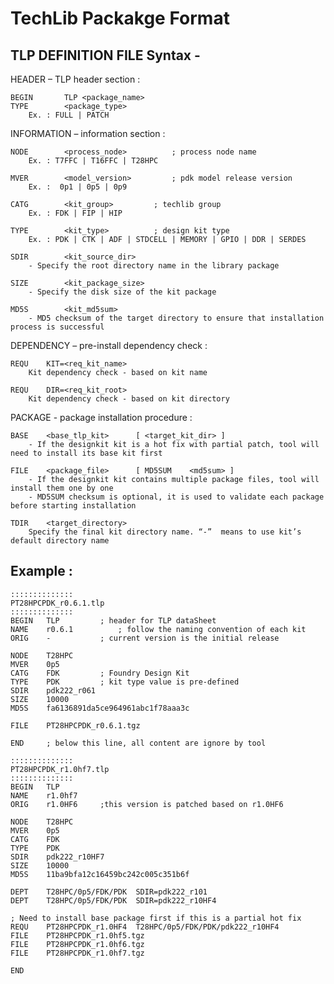 # TechLib Packakge Format

## TLP DEFINITION FILE Syntax -

HEADER	– TLP header section :

	BEGIN		TLP	<package_name>
	TYPE		<package_type>
		Ex. : FULL | PATCH

INFORMATION – information section :

	NODE		<process_node>			; process node name
		Ex. : T7FFC | T16FFC | T28HPC 

	MVER 		<model_version>			; pdk model release version
		Ex. :  0p1 | 0p5 | 0p9

	CATG		<kit_group>			; techlib group
		Ex. : FDK | FIP | HIP

	TYPE  		<kit_type>			; design kit type
		Ex. : PDK | CTK | ADF | STDCELL | MEMORY | GPIO | DDR | SERDES

	SDIR		<kit_source_dir>			
		- Specify the root directory name in the library package 

	SIZE		<kit_package_size>
		- Specify the disk size of the kit package  

	MD5S		<kit_md5sum> 
		- MD5 checksum of the target directory to ensure that installation process is successful 

DEPENDENCY – pre-install dependency check :

	REQU	KIT=<req_kit_name>
		Kit dependency check - based on kit name

	REQU	DIR=<req_kit_root>
		Kit dependency check - based on kit directory

PACKAGE - package installation procedure :

	BASE	<base_tlp_kit>		[ <target_kit_dir> ]
		- If the designkit kit is a hot fix with partial patch, tool will need to install its base kit first

	FILE	<package_file>		[ MD5SUM	<md5sum> ]
		- If the designkit kit contains multiple package files, tool will install them one by one
		- MD5SUM checksum is optional, it is used to validate each package before starting installation

	TDIR	<target_directory>	
		Specify the final kit directory name. “-”  means to use kit’s default directory name


## Example :

	::::::::::::::
	PT28HPCPDK_r0.6.1.tlp
	::::::::::::::
	BEGIN	TLP			; header for TLP dataSheet
	NAME	r0.6.1			; follow the naming convention of each kit
	ORIG	- 			; current version is the initial release

	NODE	T28HPC
	MVER	0p5
	CATG	FDK			; Foundry Design Kit
	TYPE	PDK			; kit type value is pre-defined 
	SDIR	pdk222_r061
	SIZE	10000
	MD5S 	fa6136891da5ce964961abc1f78aaa3c
 	
	FILE	PT28HPCPDK_r0.6.1.tgz
	
	END 	; below this line, all content are ignore by tool
	
	::::::::::::::
	PT28HPCPDK_r1.0hf7.tlp
	::::::::::::::
	BEGIN	TLP
	NAME	r1.0hf7
	ORIG	r1.0HF6  	;this version is patched based on r1.0HF6
	
	NODE	T28HPC
	MVER	0p5
	CATG	FDK
	TYPE	PDK
	SDIR	pdk222_r10HF7
	SIZE	10000
	MD5S 	11ba9bfa12c16459bc242c005c351b6f
	
	DEPT	T28HPC/0p5/FDK/PDK	SDIR=pdk222_r101
	DEPT	T28HPC/0p5/FDK/PDK	SDIR=pdk222_r10HF4
	
	; Need to install base package first if this is a partial hot fix
	REQU	PT28HPCPDK_r1.0HF4	T28HPC/0p5/FDK/PDK/pdk222_r10HF4
	FILE	PT28HPCPDK_r1.0hf5.tgz
	FILE	PT28HPCPDK_r1.0hf6.tgz
	FILE	PT28HPCPDK_r1.0hf7.tgz
	
	END

